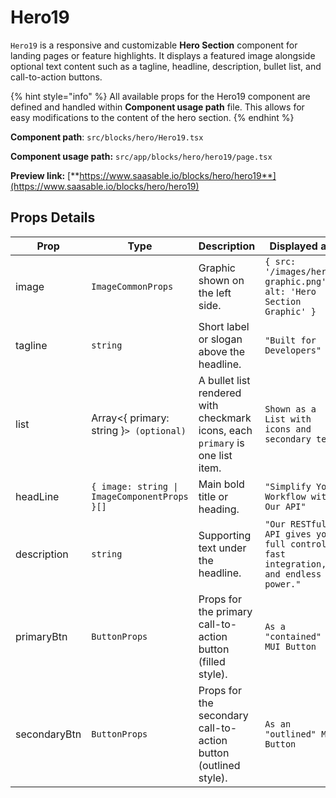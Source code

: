 # Hero19

`Hero19` is a responsive and customizable **Hero Section** component for landing pages or feature highlights. It displays a featured image alongside optional text content such as a tagline, headline, description, bullet list, and call-to-action buttons.

{% hint style="info" %}
All available props for the Hero19 component are defined and handled within **Component usage path** file. This allows for easy modifications to the content of the hero section.
{% endhint %}

**Component path**: `src/blocks/hero/Hero19.tsx`

**Component usage path:**  `src/app/blocks/hero/hero19/page.tsx`

**Preview link:** [**https://www.saasable.io/blocks/hero/hero19**](https://www.saasable.io/blocks/hero/hero19)

## Props Details

| Prop         | Type                                         | Description                                                                   | Displayed as                                                                     |
| ------------ | -------------------------------------------- | ----------------------------------------------------------------------------- | -------------------------------------------------------------------------------- |
| image        | `ImageCommonProps`                           | Graphic shown on the left side.                                               | `{ src: '/images/hero-graphic.png', alt: 'Hero Section Graphic' }`               |
| tagline      | `string`                                     | Short label or slogan above the headline.                                     | `"Built for Developers"`                                                         |
| list         | Array<{ primary: string }`> (optional)`      | A bullet list rendered with checkmark icons, each `primary` is one list item. | `Shown as a List with icons and secondary text`                                  |
| headLine     | `{ image: string \| ImageComponentProps }[]` | Main bold title or heading.                                                   | `"Simplify Your Workflow with Our API"`                                          |
| description  | `string`                                     | Supporting text under the headline.                                           | `"Our RESTful API gives you full control, fast integration, and endless power."` |
| primaryBtn   | `ButtonProps`                                | Props for the primary call-to-action button (filled style).                   | `As a "contained" MUI Button`                                                    |
| secondaryBtn | `ButtonProps`                                | Props for the secondary call-to-action button (outlined style).               | `As an "outlined" MUI Button`                                                    |

